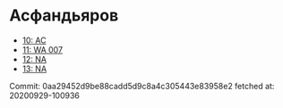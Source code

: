 # Асфандьяров
- [10: AC](10.md)
- [11: WA 007](11.md)
- [12: NA](12.md)
- [13: NA](13.md)

Commit: 0aa29452d9be88cadd5d9c8a4c305443e83958e2
 fetched at: 20200929-100936
